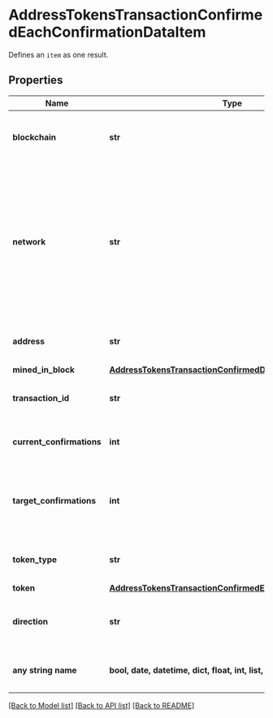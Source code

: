 # AddressTokensTransactionConfirmedEachConfirmationDataItem

Defines an `item` as one result.

## Properties
Name | Type | Description | Notes
------------ | ------------- | ------------- | -------------
**blockchain** | **str** | Represents the specific blockchain protocol name, e.g. Ethereum, Bitcoin, etc. | 
**network** | **str** | Represents the name of the blockchain network used; blockchain networks are usually identical as technology and software, but they differ in data, e.g. - \&quot;mainnet\&quot; is the live network with actual data while networks like \&quot;testnet\&quot;, \&quot;ropsten\&quot;,  are test networks. | 
**address** | **str** | Defines the specific address to which the transaction has been sent. | 
**mined_in_block** | [**AddressTokensTransactionConfirmedDataItemMinedInBlock**](AddressTokensTransactionConfirmedDataItemMinedInBlock.md) |  | 
**transaction_id** | **str** | Defines the unique ID of the specific transaction, i.e. its identification number. | 
**current_confirmations** | **int** | Defines the number of currently received confirmations for the transaction. | 
**target_confirmations** | **int** | Defines the number of confirmation transactions requested as callbacks, i.e. the system can notify till the n-th confirmation. | 
**token_type** | **str** | Defines the type of token sent with the transaction, e.g. ERC 20. | 
**token** | [**AddressTokensTransactionConfirmedEachConfirmationToken**](AddressTokensTransactionConfirmedEachConfirmationToken.md) |  | 
**direction** | **str** | Defines whether the transaction is \&quot;incoming\&quot; or \&quot;outgoing\&quot;. | 
**any string name** | **bool, date, datetime, dict, float, int, list, str, none_type** | any string name can be used but the value must be the correct type | [optional]

[[Back to Model list]](../README.md#documentation-for-models) [[Back to API list]](../README.md#documentation-for-api-endpoints) [[Back to README]](../README.md)


